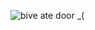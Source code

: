 ![bive ate door _(](https://github.com/user-attachments/assets/0a7cc644-4c93-47b6-828f-0d1fc7578126)

